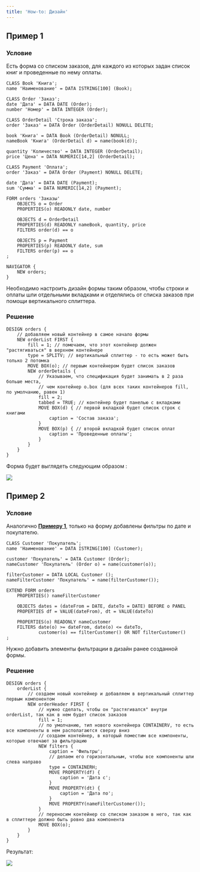```yaml
---
title: 'How-to: Дизайн'
---
```


## Пример 1

### Условие

Есть форма со списком заказов, для каждого из которых задан список книг и проведенные по нему оплаты.

```lsf
CLASS Book 'Книга';
name 'Наименование' = DATA ISTRING[100] (Book);

CLASS Order 'Заказ';
date 'Дата' = DATA DATE (Order);
number 'Номер' = DATA INTEGER (Order);

CLASS OrderDetail 'Строка заказа';
order 'Заказ' = DATA Order (OrderDetail) NONULL DELETE;

book 'Книга' = DATA Book (OrderDetail) NONULL;
nameBook 'Книга' (OrderDetail d) = name(book(d));

quantity 'Количество' = DATA INTEGER (OrderDetail);
price 'Цена' = DATA NUMERIC[14,2] (OrderDetail);

CLASS Payment 'Оплата';
order 'Заказ' = DATA Order (Payment) NONULL DELETE;

date 'Дата' = DATA DATE (Payment);
sum 'Сумма' = DATA NUMERIC[14,2] (Payment);

FORM orders 'Заказы'
    OBJECTS o = Order
    PROPERTIES(o) READONLY date, number

    OBJECTS d = OrderDetail
    PROPERTIES(d) READONLY nameBook, quantity, price
    FILTERS order(d) == o

    OBJECTS p = Payment
    PROPERTIES(p) READONLY date, sum
    FILTERS order(p) == o
;

NAVIGATOR {
    NEW orders;
}
```

Необходимо настроить дизайн формы таким образом, чтобы строки и оплаты шли отдельными вкладками и отделялись от списка заказов при помощи вертикального сплиттера.

### Решение

```lsf
DESIGN orders {
    // добавляем новый контейнер в самое начало формы
    NEW orderList FIRST {
        fill = 1; // помечаем, что этот контейнер должен "растягиваться" в верхнем контейнере
        type = SPLITV; // вертикальный сплиттер - то есть может быть только 2 потомка
        MOVE BOX(o); // первым контейнером будет список заказов
        NEW orderDetails {
            // Указываем, что спецификация будет занимать в 2 раза больше места, 
            // чем контейнер o.box (для всех таких контейнеров fill, по умолчанию, равен 1)
            fill = 2;
            tabbed = TRUE; // контейнер будет панелью с вкладками
            MOVE BOX(d) { // первой вкладкой будет список строк с книгами
                caption = 'Состав заказа';
            }
            MOVE BOX(p) { // второй вкладкой будет список оплат
                caption = 'Проведенные оплаты';
            }
        }
    }
}
```

Форма будет выглядеть следующим образом :

![](images/How-to_Design_ex1.png) 

## Пример 2

### Условие

Аналогично [**Примеру 1**](#пример-1), только на форму добавлены фильтры по дате и покупателю.

```lsf
CLASS Customer 'Покупатель';
name 'Наименование' = DATA ISTRING[100] (Customer);

customer 'Покупатель' = DATA Customer (Order);
nameCustomer 'Покупатель' (Order o) = name(customer(o));

filterCustomer = DATA LOCAL Customer ();
nameFilterCustomer 'Покупатель' = name(filterCustomer());

EXTEND FORM orders
    PROPERTIES() nameFilterCustomer

    OBJECTS dates = (dateFrom = DATE, dateTo = DATE) BEFORE o PANEL
    PROPERTIES df = VALUE(dateFrom), dt = VALUE(dateTo)

    PROPERTIES(o) READONLY nameCustomer
    FILTERS date(o) >= dateFrom, date(o) <= dateTo,
            customer(o) == filterCustomer() OR NOT filterCustomer()
;
```

Нужно добавить элементы фильтрации в дизайн ранее созданной формы.

### Решение

```lsf
DESIGN orders {
    orderList {
        // создаем новый контейнер и добавляем в вертикальный сплиттер первым компонентом
        NEW orderHeader FIRST { 
            // нужно сделать, чтобы он "растягивался" внутри orderList, так как в нем будет список заказов
            fill = 1; 
            // по умолчанию, тип нового контейнера CONTAINERV, то есть все компоненты в нем располагаются сверху вниз
            // создаем контейнер, в который поместим все компоненты, которые отвечают за фильтрацию
            NEW filters { 
                caption = 'Фильтры';
                // делаем его горизонтальным, чтобы все компоненты шли слева направо
                type = CONTAINERH; 
                MOVE PROPERTY(df) {
                    caption = 'Дата с';
                }
                MOVE PROPERTY(dt) {
                    caption = 'Дата по';
                }
                MOVE PROPERTY(nameFilterCustomer());
            }
            // переносим контейнер со списком заказом в него, так как в сплиттере должно быть ровно два компонента
            MOVE BOX(o); 
        }
    }
}
```

Результат:

![](images/How-to_Design_ex2.png)
